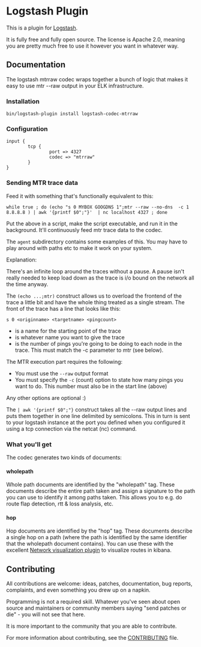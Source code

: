 # Logstash Plugin

This is a plugin for [Logstash](https://github.com/elastic/logstash).

It is fully free and fully open source. The license is Apache 2.0, meaning you are pretty much free to use it however you want in whatever way.

## Documentation

The logstash mtrraw codec wraps together a bunch of logic that makes it easy to use mtr --raw output in your ELK infrastructure.  

### Installation

```
bin/logstash-plugin install logstash-codec-mtrraw
```
### Configuration

```
input {
        tcp {
                port => 4327
                codec => "mtrraw"
        }
}
```

### Sending MTR trace data
Feed it with something that's functionally equivalent to this:

```
while true ; do (echo "s 0 MYBOX GOOGDNS 1";mtr --raw --no-dns  -c 1 8.8.8.8 ) | awk '{printf $0";"}'  | nc localhost 4327 ; done
```

Put the above in a script, make the script executable, and run it in the background.  It'll continuously feed mtr trace data to
the codec.

The `agent` subdirectory contains some examples of this.  You may have to play around with paths etc to make it work on your
system.

Explanation:

There's an infinite loop around the traces without a pause.  A pause isn't really needed to keep load down as the trace is i/o bound
on the network all the time anyway.

The `(echo ...;mtr)` construct allows us to overload the frontend of the trace a little bit and have the whole thing treated as a single
stream.  The front of the trace has a line that looks like this:

```
s 0 <originname> <targetname> <pingcount>

```

* <originname> is a name for the starting point of the trace
* <targetname> is whatever name you want to give the trace
* <pingcount> is the number of pings you're going to be doing to each node in the trace. This must match the -c parameter to mtr (see below).


The MTR execution part requires the following:

* You must use the `--raw` output format
* You must specify the `-c` (count) option to state how many pings you want to do. This number must also be in the start line (above)

Any other options are optional :)

The `| awk '{printf $0";"}` construct takes all the --raw output lines and puts them together in one line delimited by semicolons.  This
in turn is sent to your logstash instance at the port you defined when you configured it using a tcp connection via the netcat (nc) command.

### What you'll get

The codec generates two kinds of documents:

#### wholepath

Whole path documents are identified by the "wholepath" tag.  These documents describe the entire path taken and assign a signature to the path you can 
use to identify it among paths taken.  This allows you to e.g. do route flap detection, rtt & loss analysis, etc.

#### hop

Hop documents are identified by the "hop" tag.  These documents describe a single hop on a path (where the path is identified by the same identifier
that the wholepath document contains).  You can use these with the excellent [Network visualization plugin](https://github.com/dlumbrer/kbn_network)  to visualize routes in kibana.


## Contributing

All contributions are welcome: ideas, patches, documentation, bug reports, complaints, and even something you drew up on a napkin.

Programming is not a required skill. Whatever you've seen about open source and maintainers or community members  saying "send patches or die" - you will not see that here.

It is more important to the community that you are able to contribute.

For more information about contributing, see the [CONTRIBUTING](https://github.com/elastic/logstash/blob/master/CONTRIBUTING.md) file.
